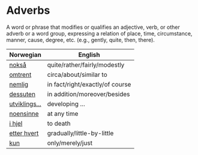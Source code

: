 # Adverbs

A word or phrase that modifies or qualifies an adjective, verb, or other adverb or a word group, expressing a relation of place, time, circumstance, manner, cause, degree, etc. (e.g., gently, quite, then, there).

| Norwegian | English |
| --- | --- |
| [nokså](https://www.ordnett.no/search?language=no&phrase=nokså) | quite/rather/fairly/modestly |
| [omtrent](https://www.ordnett.no/search?language=no&phrase=omtrent) | circa/about/similar to |
| [nemlig](https://www.ordnett.no/search?language=no&phrase=nemlig) | in fact/right/exactly/of course |
| [dessuten](https://www.ordnett.no/search?language=no&phrase=dessuten) | in addition/moreover/besides |
| [utviklings...](https://www.ordnett.no/search?language=no&phrase=utviklings...) | developing ... |
| [noensinne](https://www.ordnett.no/search?language=no&phrase=noensinne) | at any time |
| [i hjel](https://www.ordnett.no/search?language=no&phrase=i%20hjel) | to death |
| [etter hvert](https://www.ordnett.no/search?language=no&phrase=etter%20hvert) | gradually/little-by-little |
| [kun](https://www.ordnett.no/search?language=no&phrase=kun) | only/merely/just |

